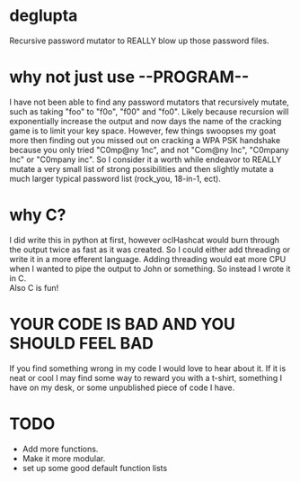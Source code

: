 # deglupta
Recursive password mutator to REALLY blow up those password files.
# why not just use --PROGRAM--
I have not been able to find any password mutators that recursively mutate, such
as taking "foo" to "f0o", "f00" and "fo0".  Likely because recursion will 
exponentially increase the output and now days the name of the cracking game is 
to limit your key space.  However, few things swoopses my goat more then finding 
out you missed out on cracking a WPA PSK handshake because you only tried 
"C0mp@ny 1nc", and not "Com@ny Inc", "C0mpany Inc" or "C0mpany inc".  So I 
consider it a worth while endeavor to REALLY mutate a very small list of strong 
possibilities and then slightly mutate a much larger typical password list 
(rock_you, 18-in-1, ect).
# why C?
I did write this in python at first, however oclHashcat would burn through the 
output twice as fast as it was created.  So I could either add threading or 
write it in a more efferent language.  Adding threading would eat more CPU when 
I wanted to pipe the output to John or something.  So instead I wrote it in C.  
Also C is fun!
# YOUR CODE IS BAD AND YOU SHOULD FEEL BAD
If you find something wrong in my code I would love to hear about it.  If it
is neat or cool I may find some way to reward you with a t-shirt, something
I have on my desk, or some unpublished piece of code I have.
# TODO
* Add more functions.
* Make it more modular.
* set up some good default function lists
